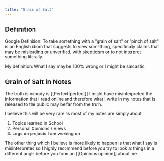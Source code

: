 ```yaml
---
title: "Grain of Salt"
---
```

## Definition

Google Definition: To take something with a "grain of salt" or "pinch of salt" is an English idiom that suggests to view something, specifically claims that may be misleading or unverified, with skepticism or to not interpret something literally.

My definition: What I say may be 100% wrong or I might be sarcastic 

## Grain of Salt in Notes
The truth is nobody is [[Perfect|perfect]] I might have misinterpreted the information that I read online and therefore what I write in my notes that is released to the public may be far from the truth. 

I believe this will be very rare as most of my notes are simply about
1. Topics learned in School 
2. Personal Opinions / Views
3. Logs on projects I am working on

The other thing which I believe is more likely to happen is that what I say is misinterpreted so I highly recommend before you try to look at things in a different angle before you form an [[Opinions|opinion]] about me